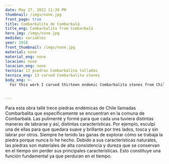 ```yaml
---
date: May 27, 2022 11:39 PM
thumbnail: /imgs/none.jpg
front_page: true
title: Combarbalita de Combarbalá
title_eng: Combarbalita from Combarbalá
hero_img: /imgs/none.jpg
medidas: variables
year: 2018
front_thumbnail: /imgs/none.jpg
material: none
material_eng: none
locacion: none
locacion_eng: none
tecnica: 13 piedras Combarbalita talladas
tecnica_eng: 13 carved Combarbalita stones
body_eng: >-
  For this work I carved thirteen endemic Combarbalita stones from Chile that are specifically found in the commune of Combarbalá.  I polished and shaped them so that each one had different ways of approaching carving and thus, different characteristics.  For example, I sculpted one of them so that it remained soft and shiny through three sides, rough and untouched on others.  I’ve always had the desire to explore how to work stone because I’ve never done it.  Because of its natural characteristics, stones are materials of high consistency and strength that are preserved and last a long time without losing their main features.  This constitutes a fundamental function as they endure over time.


---
```

Para esta obra tallé trece piedras endémicas de Chile llamadas Combarbalita que específicamente se encuentran en la comuna de Combarbalá.  Las pulimenté y formé para que cada una tuviera distintas maneras de labrarse y así, distintas características.  Por ejemplo, esculpí una de ellas para que quedara suave y brillante por tres lados, tosca y sin labrar por otros.  Siempre he tenido las ganas de explorar cómo se trabaja la piedra porque nunca lo he hecho. Debido a sus características naturales, las piedras son materiales de alta consistencia y dureza que se conservan en el tiempo sin perder sus principales características.  Esto constituye una función fundamental ya que perduran en el tiempo.  